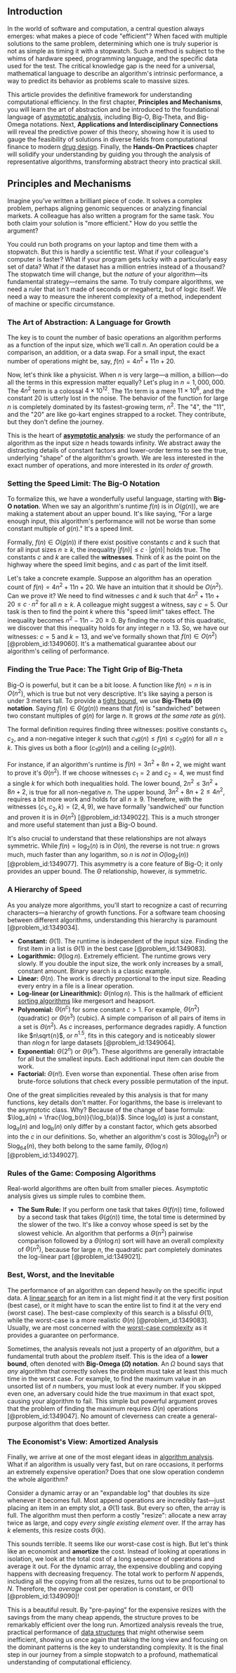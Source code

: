 ## Introduction
In the world of software and computation, a central question always emerges: what makes a piece of code "efficient"? When faced with multiple solutions to the same problem, determining which one is truly superior is not as simple as timing it with a stopwatch. Such a method is subject to the whims of hardware speed, programming language, and the specific data used for the test. The critical knowledge gap is the need for a universal, mathematical language to describe an algorithm's intrinsic performance, a way to predict its behavior as problems scale to massive sizes.

This article provides the definitive framework for understanding computational efficiency. In the first chapter, **Principles and Mechanisms**, you will learn the art of abstraction and be introduced to the foundational language of [asymptotic analysis](@article_id:159922), including Big-O, Big-Theta, and Big-Omega notations. Next, **Applications and Interdisciplinary Connections** will reveal the predictive power of this theory, showing how it is used to gauge the feasibility of solutions in diverse fields from computational finance to modern [drug design](@article_id:139926). Finally, the **Hands-On Practices** chapter will solidify your understanding by guiding you through the analysis of representative algorithms, transforming abstract theory into practical skill.

## Principles and Mechanisms

Imagine you’ve written a brilliant piece of code. It solves a complex problem, perhaps aligning genomic sequences or analyzing financial markets. A colleague has also written a program for the same task. You both claim your solution is "more efficient." How do you settle the argument?

You could run both programs on your laptop and time them with a stopwatch. But this is hardly a scientific test. What if your colleague's computer is faster? What if your program gets lucky with a particularly easy set of data? What if the dataset has a million entries instead of a thousand? The stopwatch time will change, but the *nature* of your algorithm—its fundamental strategy—remains the same. To truly compare algorithms, we need a ruler that isn't made of seconds or megahertz, but of logic itself. We need a way to measure the inherent complexity of a method, independent of machine or specific circumstance.

### The Art of Abstraction: A Language for Growth

The key is to count the number of basic operations an algorithm performs as a function of the input size, which we'll call $n$. An operation could be a comparison, an addition, or a data swap. For a small input, the exact number of operations might be, say, $f(n) = 4n^2 + 11n + 20$.

Now, let's think like a physicist. When $n$ is very large—a million, a billion—do all the terms in this expression matter equally? Let's plug in $n = 1,000,000$. The $4n^2$ term is a colossal $4 \times 10^{12}$. The $11n$ term is a mere $11 \times 10^6$, and the constant $20$ is utterly lost in the noise. The behavior of the function for large $n$ is completely dominated by its fastest-growing term, $n^2$. The "4", the "11", and the "20" are like go-kart engines strapped to a rocket. They contribute, but they don't define the journey.

This is the heart of **[asymptotic analysis](@article_id:159922)**: we study the performance of an algorithm as the input size $n$ heads towards infinity. We abstract away the distracting details of constant factors and lower-order terms to see the true, underlying "shape" of the algorithm's growth. We are less interested in the exact number of operations, and more interested in its *order of growth*.

### Setting the Speed Limit: The Big-O Notation

To formalize this, we have a wonderfully useful language, starting with **Big-O notation**. When we say an algorithm's runtime $f(n)$ is in $O(g(n))$, we are making a statement about an upper bound. It's like saying, "For a large enough input, this algorithm's performance will not be worse than some constant multiple of $g(n)$." It's a speed limit.

Formally, $f(n) \in O(g(n))$ if there exist positive constants $c$ and $k$ such that for all input sizes $n \ge k$, the inequality $|f(n)| \le c \cdot |g(n)|$ holds true. The constants $c$ and $k$ are called the **witnesses**. Think of $k$ as the point on the highway where the speed limit begins, and $c$ as part of the limit itself.

Let's take a concrete example. Suppose an algorithm has an operation count of $f(n) = 4n^2 + 11n + 20$. We have an intuition that it should be $O(n^2)$. Can we prove it? We need to find witnesses $c$ and $k$ such that $4n^2 + 11n + 20 \le c \cdot n^2$ for all $n \ge k$. A colleague might suggest a witness, say $c = 5$. Our task is then to find the point $k$ where this "speed limit" takes effect. The inequality becomes $n^2 - 11n - 20 \ge 0$. By finding the roots of this quadratic, we discover that this inequality holds for any integer $n \ge 13$. So, we have our witnesses: $c=5$ and $k=13$, and we've formally shown that $f(n) \in O(n^2)$ [@problem_id:1349060]. It's a mathematical guarantee about our algorithm's ceiling of performance.

### Finding the True Pace: The Tight Grip of Big-Theta

Big-O is powerful, but it can be a bit loose. A function like $f(n) = n$ is in $O(n^2)$, which is true but not very descriptive. It's like saying a person is under 3 meters tall. To provide a [tight bound](@article_id:265241), we use **Big-Theta ($\Theta$) notation**. Saying $f(n) \in \Theta(g(n))$ means that $f(n)$ is "sandwiched" between two constant multiples of $g(n)$ for large $n$. It grows *at the same rate* as $g(n)$.

The formal definition requires finding three witnesses: positive constants $c_1$, $c_2$, and a non-negative integer $k$ such that $c_1 g(n) \le f(n) \le c_2 g(n)$ for all $n \ge k$. This gives us both a floor ($c_1 g(n)$) and a ceiling ($c_2 g(n)$).

For instance, if an algorithm's runtime is $f(n) = 3n^2 + 8n + 2$, we might want to prove it's $\Theta(n^2)$. If we choose witnesses $c_1 = 2$ and $c_2 = 4$, we must find a single $k$ for which both inequalities hold. The lower bound, $2n^2 \le 3n^2 + 8n + 2$, is true for all non-negative $n$. The upper bound, $3n^2 + 8n + 2 \le 4n^2$, requires a bit more work and holds for all $n \ge 9$. Therefore, with the witnesses $(c_1, c_2, k)=(2, 4, 9)$, we have formally 'sandwiched' our function and proven it is in $\Theta(n^2)$ [@problem_id:1349022]. This is a much stronger and more useful statement than just a Big-O bound.

It's also crucial to understand that these relationships are not always symmetric. While $f(n) = \log_2(n)$ is in $O(n)$, the reverse is not true: $n$ grows much, much faster than any logarithm, so $n$ is *not* in $O(\log_2(n))$ [@problem_id:1349077]. This asymmetry is a core feature of Big-O; it only provides an upper bound. The $\Theta$ relationship, however, *is* symmetric.

### A Hierarchy of Speed

As you analyze more algorithms, you'll start to recognize a cast of recurring characters—a hierarchy of growth functions. For a software team choosing between different algorithms, understanding this hierarchy is paramount [@problem_id:1349034].

- **Constant:** $\Theta(1)$. The runtime is independent of the input size. Finding the first item in a list is $\Theta(1)$ in the best case [@problem_id:1349083].
- **Logarithmic:** $\Theta(\log n)$. Extremely efficient. The runtime grows very slowly. If you double the input size, the work only increases by a small, constant amount. Binary search is a classic example.
- **Linear:** $\Theta(n)$. The work is directly proportional to the input size. Reading every entry in a file is a linear operation.
- **Log-linear (or Linearithmic):** $\Theta(n \log n)$. This is the hallmark of efficient [sorting algorithms](@article_id:260525) like mergesort and heapsort.
- **Polynomial:** $\Theta(n^c)$ for some constant $c > 1$. For example, $\Theta(n^2)$ (quadratic) or $\Theta(n^3)$ (cubic). A simple comparison of all pairs of items in a set is $\Theta(n^2)$. As $c$ increases, performance degrades rapidly. A function like $n\sqrt{n}$, or $n^{1.5}$, fits in this category and is noticeably slower than $n \log n$ for large datasets [@problem_id:1349064].
- **Exponential:** $\Theta(2^n)$ or $\Theta(k^n)$. These algorithms are generally intractable for all but the smallest inputs. Each additional input item can double the work.
- **Factorial:** $\Theta(n!)$. Even worse than exponential. These often arise from brute-force solutions that check every possible permutation of the input.

One of the great simplicities revealed by this analysis is that for many functions, key details don't matter. For logarithms, the base is irrelevant to the asymptotic class. Why? Because of the change of base formula: $\log_a(n) = \frac{\log_b(n)}{\log_b(a)}$. Since $\log_b(a)$ is just a constant, $\log_a(n)$ and $\log_b(n)$ only differ by a constant factor, which gets absorbed into the $c$ in our definitions. So, whether an algorithm's cost is $30 \log_{8}(n^2)$ or $5 \log_{64}(n)$, they both belong to the same family, $\Theta(\log n)$ [@problem_id:1349027].

### Rules of the Game: Composing Algorithms

Real-world algorithms are often built from smaller pieces. Asymptotic analysis gives us simple rules to combine them.

- **The Sum Rule:** If you perform one task that takes $\Theta(f(n))$ time, followed by a second task that takes $\Theta(g(n))$ time, the total time is determined by the slower of the two. It's like a convoy whose speed is set by the slowest vehicle. An algorithm that performs a $\Theta(n^2)$ pairwise comparison followed by a $\Theta(n \log n)$ sort will have an overall complexity of $\Theta(n^2)$, because for large $n$, the quadratic part completely dominates the log-linear part [@problem_id:1349021].

### Best, Worst, and the Inevitable

The performance of an algorithm can depend heavily on the specific input data. A [linear search](@article_id:633488) for an item in a list might find it at the very first position (best case), or it might have to scan the entire list to find it at the very end (worst case). The best-case complexity of this search is a blissful $\Theta(1)$, while the worst-case is a more realistic $\Theta(n)$ [@problem_id:1349083]. Usually, we are most concerned with the [worst-case complexity](@article_id:270340) as it provides a guarantee on performance.

Sometimes, the analysis reveals not just a property of an *algorithm*, but a fundamental truth about the *problem* itself. This is the idea of a **lower bound**, often denoted with **Big-Omega ($\Omega$) notation**. An $\Omega$ bound says that *any* algorithm that correctly solves the problem must take at least this much time in the worst case. For example, to find the maximum value in an unsorted list of $n$ numbers, you must look at every number. If you skipped even one, an adversary could hide the true maximum in that exact spot, causing your algorithm to fail. This simple but powerful argument proves that the problem of finding the maximum requires $\Omega(n)$ operations [@problem_id:1349047]. No amount of cleverness can create a general-purpose algorithm that does better.

### The Economist's View: Amortized Analysis

Finally, we arrive at one of the most elegant ideas in [algorithm analysis](@article_id:262409). What if an algorithm is usually very fast, but on rare occasions, it performs an extremely expensive operation? Does that one slow operation condemn the whole algorithm?

Consider a dynamic array or an "expandable log" that doubles its size whenever it becomes full. Most append operations are incredibly fast—just placing an item in an empty slot, a $\Theta(1)$ task. But every so often, the array is full. The algorithm must then perform a costly "resize": allocate a new array twice as large, and copy *every single existing element* over. If the array has $k$ elements, this resize costs $\Theta(k)$.

This sounds terrible. It seems like our worst-case cost is high. But let's think like an economist and **amortize** the cost. Instead of looking at operations in isolation, we look at the total cost of a long sequence of operations and average it out. For the dynamic array, the expensive doubling and copying happens with decreasing frequency. The total work to perform $N$ appends, including all the copying from all the resizes, turns out to be proportional to $N$. Therefore, the *average* cost per operation is constant, or $\Theta(1)$ [@problem_id:1349090]!

This is a beautiful result. By "pre-paying" for the expensive resizes with the savings from the many cheap appends, the structure proves to be remarkably efficient over the long run. Amortized analysis reveals the true, practical performance of [data structures](@article_id:261640) that might otherwise seem inefficient, showing us once again that taking the long view and focusing on the dominant patterns is the key to understanding complexity. It is the final step in our journey from a simple stopwatch to a profound, mathematical understanding of computational efficiency.